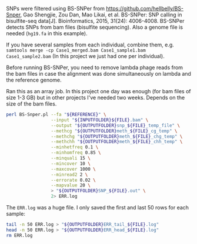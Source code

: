 SNPs were filtered using BS-SNPer from https://github.com/hellbelly/BS-Snper, Gao Shengjie, Zou Dan, Mao Likai, et al. BS-SNPer: SNP calling in bisulfite-seq data[J]. Bioinformatics, 2015, 31(24): 4006-4008.
BS-SNPer detects SNPs from bam files (bisulfite sequencing). Also a genome file is needed (`hg19.fa` in this example).

If you have several samples from each individual, combine them, e.g. `samtools merge -cp Case1_merged.bam Case1_sample1.bam Case1_sample2.bam` (In this project we just had one per individual).

Before running BS-SNPer, you need to remove lambda phage reads from the bam files in case the alignment was done simultaneously on lambda and the reference genome.

Ran this as an array job. In this project one day was enough (for bam files of size 1-3 GB) but in other projects I've needed two weeks. Depends on the size of the bam files.

```sh
perl BS-Snper.pl --fa "${REFERENCE}" \
                 --input "${INPUTFOLDER}${FILE}.bam" \
                 --output "${OUTPUTFOLDER}snp_${FILE}_temp_file" \
                 --methcg "${OUTPUTFOLDER}meth_${FILE}_cg_temp" \
                 --methchg "${OUTPUTFOLDER}meth_${FILE}_chg_temp" \
                 --methchh "${OUTPUTFOLDER}meth_${FILE}_chh_temp" \
                 --minhetfreq 0.1 \
                 --minhomfreq 0.85 \
                 --minquali 15 \
                 --mincover 10 \
                 --maxcover 1000 \
                 --minread2 2 \
                 --errorate 0.02 \
                 --mapvalue 20 \
                 > "${OUTPUTFOLDER}SNP_${FILE}.out" \
                 2> ERR.log
```

The `ERR.log` was a huge file. I only saved the first and last 50 rows for each sample:

```sh
tail -n 50 ERR.log > "${OUTPUTFOLDER}ERR_tail_${FILE}.log"
head -n 50 ERR.log > "${OUTPUTFOLDER}ERR_head_${FILE}.log"
rm ERR.log
```

